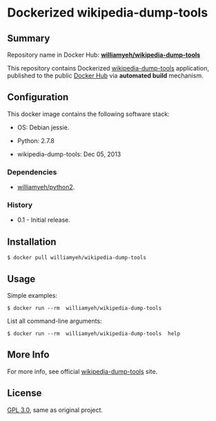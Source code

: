 Dockerized wikipedia-dump-tools
====================

## Summary

Repository name in Docker Hub: **[williamyeh/wikipedia-dump-tools](https://registry.hub.docker.com/u/williamyeh/wikipedia-dump-tools/)**

This repository contains Dockerized [wikipedia-dump-tools](https://github.com/sunlightlabs/wikipedia-dump-tools) application, published to the public [Docker Hub](https://registry.hub.docker.com/) via **automated build** mechanism.





## Configuration

This docker image contains the following software stack:

- OS: Debian jessie.

- Python: 2.7.8

- wikipedia-dump-tools: Dec 05, 2013





### Dependencies

- [williamyeh/python2](https://registry.hub.docker.com/u/williamyeh/python2/).


### History

- 0.1 - Initial release.




## Installation

```
$ docker pull williamyeh/wikipedia-dump-tools
```


## Usage

Simple examples:

```
$ docker run --rm  williamyeh/wikipedia-dump-tools
```


List all command-line arguments:

```
$ docker run --rm  williamyeh/wikipedia-dump-tools  help
```



## More Info

For more info, see official [wikipedia-dump-tools](https://github.com/sunlightlabs/wikipedia-dump-tools) site.


## License

[GPL 3.0](LICENSE), same as original project.